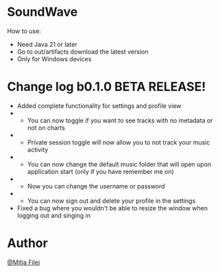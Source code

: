 
# SoundWave
How to use:
- Need Java 21 or later
- Go to out/artifacts download the latest version
- Only for Windows devices

# Change log b0.1.0 BETA RELEASE!
- Added complete functionality for settings and profile view
- - You can now toggle if you want to see tracks with no metadata or not on charts
- - Private session toggle will now allow you to not track your music activity
- - You can now change the default music folder that will open upon application start (only if you have remember me on)
- - Now you can change the username or password
- - You can now sign out and delete your profile in the settings 
- Fixed a bug where you wouldn't be able to resize the window when logging out and singing in
    
# Author
[@Mitja Filej](https://www.github.com/mit72)
